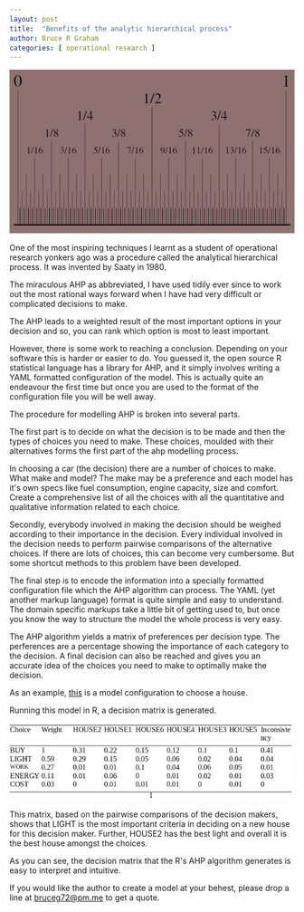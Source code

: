```yaml
---
layout: post
title:  "Benefits of the analytic hierarchical process"
author: Bruce R Graham
categories: [ operational research ]
---
```


![Rational choices!](/images/rational.jpg)

One of the most inspiring techniques I learnt as a student of operational research yonkers ago was a procedure called the analytical hierarchical process. It was invented by Saaty in 1980.

The miraculous AHP as abbreviated, I have used tidily ever since to work out the most rational ways forward when I have had very difficult or complicated decisions to make.

The AHP leads to a weighted result of the most important options in your decision and so, you can rank which option is most to least important.

However, there is some work to reaching a conclusion. Depending on your software this is harder or easier to do. You guessed it, the open source R statistical language has a library for AHP, and it simply involves writing a YAML formatted configuration of the model. This is actually quite an endeavour the first time but once you are used to the format of the configuration file you will be well away.

The procedure for modelling AHP is broken into several parts.

The first part is to decide on what the decision is to be made and then the types of choices you need to make. These choices, moulded with their alternatives forms the first part of the ahp modelling process.

In choosing a car (the decision) there are a number of choices to make. What make and model? The make may be a preference and each model has it's own specs like fuel consumption, engine capacity, size and comfort. Create a comprehensive list of all the choices with all the quantitative and qualitative information related to each choice.

Secondly, everybody involved in making the decision should be weighed according to their importance in the decision. Every individual involved in the decision needs to perform pairwise comparisons of the alternative choices. If there are lots of choices, this can become very cumbersome. But some shortcut methods to this problem have been developed.

The final step is to encode the information into a specially formatted configuration file which the AHP algorithm can process. The YAML (yet another markup language) format is quite simple and easy to understand. The domain specific markups take a little bit of getting used to, but once you know the way to structure the model the whole process is very easy.

The AHP algorithm yields a matrix of preferences per decision type. The perferences are a percentage showing the importance of each category to the decision. A final decision can also be reached and gives you an accurate idea of the choices you need to make to optimally make the decision.

As an example, [this](/assets/house4.ahp) is a model configuration to choose a house.

Running this model in R, a decision matrix is generated.

![Decision matrix](/images/decision-matrix.jpg)

This matrix, based on the pairwise comparisons of the decision makers, shows that LIGHT is the most important criteria in deciding on a new house for this decision maker. Further, HOUSE2 has the best light and overall it is the best house amongst the choices.

As you can see, the decision matrix that the R's AHP algorithm generates is easy to interpret and intuitive.

If you would like the author to create a model at your behest, please drop a line at bruceg72@pm.me to get a quote.



